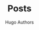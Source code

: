 ---
aliases: ["posts","articles","blog","showcase","docs"]
title: "Posts"
author: "Hugo Authors"
tags: ["index"]
---